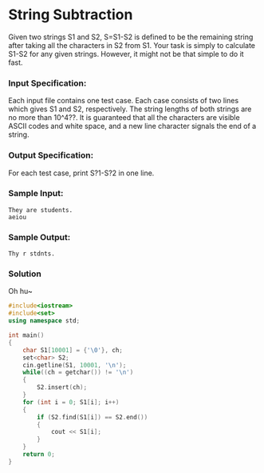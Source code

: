 # String Subtraction
Given two strings S1 and S2, S=S1-S2 is defined to be the remaining string after taking all the characters in S2 from S1. Your task is simply to calculate S1-S2 for any given strings. However, it might not be that simple to do it fast.
### Input Specification:
Each input file contains one test case. Each case consists of two lines which gives S1 and S2, respectively. The string lengths of both strings are no more than 10^4??. It is guaranteed that all the characters are visible ASCII codes and white space, and a new line character signals the end of a string.
### Output Specification:
For each test case, print S?1-S?2 in one line.
### Sample Input:
```
They are students.
aeiou
```
### Sample Output:
```
Thy r stdnts.
```
### Solution
Oh hu~
```C++
#include<iostream>
#include<set>
using namespace std;

int main()
{
    char S1[10001] = {'\0'}, ch;
    set<char> S2;
    cin.getline(S1, 10001, '\n');
    while((ch = getchar()) != '\n')
    {
        S2.insert(ch);
    }
    for (int i = 0; S1[i]; i++)
    {
        if (S2.find(S1[i]) == S2.end())
        {
            cout << S1[i];
        }
    }
    return 0;
}
```